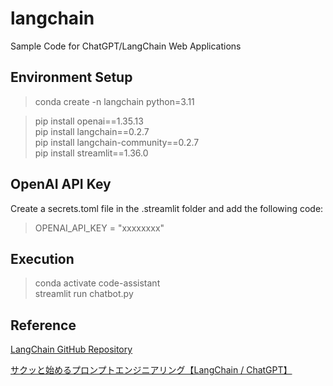# langchain

Sample Code for ChatGPT/LangChain Web Applications

## Environment Setup

> conda create -n langchain python=3.11

> pip install openai==1.35.13  
> pip install langchain==0.2.7  
> pip install langchain-community==0.2.7  
> pip install streamlit==1.36.0  

## OpenAI API Key

Create a secrets.toml file in the .streamlit folder and add the following code:

> OPENAI_API_KEY = "xxxxxxxx"  

## Execution

> conda activate code-assistant  
> streamlit run chatbot.py  

## Reference

[LangChain GitHub Repository](https://github.com/langchain-ai/langchain)

[サクッと始めるプロンプトエンジニアリング【LangChain / ChatGPT】](https://zenn.dev/umi_mori/books/prompt-engineer)
